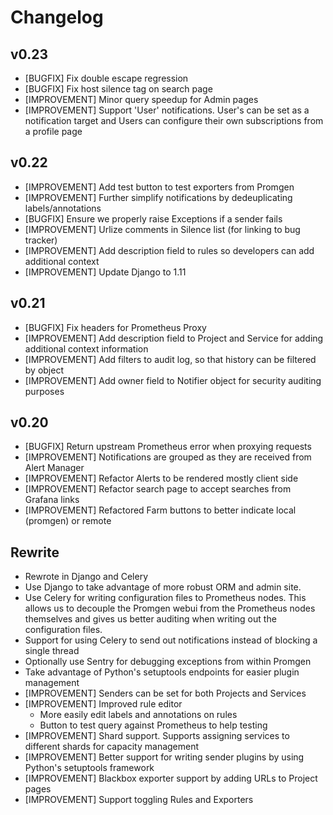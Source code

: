 # Changelog

## v0.23
* [BUGFIX] Fix double escape regression
* [BUGFIX] Fix host silence tag on search page
* [IMPROVEMENT] Minor query speedup for Admin pages
* [IMPROVEMENT] Support 'User' notifications. User's can be set as a notification target and Users can configure their own subscriptions from a profile page

## v0.22

* [IMPROVEMENT] Add test button to test exporters from Promgen
* [IMPROVEMENT] Further simplify notifications by dedeuplicating labels/annotations
* [BUGFIX] Ensure we properly raise Exceptions if a sender fails
* [IMPROVEMENT] Urlize comments in Silence list (for linking to bug tracker)
* [IMPROVEMENT] Add description field to rules so developers can add additional context
* [IMPROVEMENT] Update Django to 1.11


## v0.21

* [BUGFIX] Fix headers for Prometheus Proxy
* [IMPROVEMENT] Add description field to Project and Service for adding additional context information
* [IMPROVEMENT] Add filters to audit log, so that history can be filtered by object
* [IMPROVEMENT] Add owner field to Notifier object for security auditing purposes

## v0.20

* [BUGFIX] Return upstream Prometheus error when proxying requests
* [IMPROVEMENT] Notifications are grouped as they are received from Alert Manager
* [IMPROVEMENT] Refactor Alerts to be rendered mostly client side
* [IMPROVEMENT] Refactor search page to accept searches from Grafana links
* [IMPROVEMENT] Refactored Farm buttons to better indicate local (promgen) or remote

## Rewrite
*  Rewrote in Django and Celery
  * Use Django to take advantage of more robust ORM and admin site.
  * Use Celery for writing configuration files to Prometheus nodes. This allows
    us to decouple the Promgen webui from the Prometheus nodes themselves and
    gives us better auditing when writing out the configuration files.
  * Support for using Celery to send out notifications instead of blocking a
    single thread
  * Optionally use Sentry for debugging exceptions from within Promgen
  * Take advantage of Python's setuptools endpoints for easier plugin management
* [IMPROVEMENT] Senders can be set for both Projects and Services
* [IMPROVEMENT] Improved rule editor
  * More easily edit labels and annotations on rules
  * Button to test query against Prometheus to help testing
* [IMPROVEMENT] Shard support. Supports assigning services to different shards
  for capacity management
* [IMPROVEMENT] Better support for writing sender plugins by using Python's
  setuptools framework
* [IMPROVEMENT] Blackbox exporter support by adding URLs to Project pages
* [IMPROVEMENT] Support toggling Rules and Exporters

